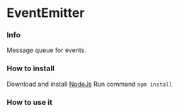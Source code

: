 # EventEmitter

### Info
Message queue for events.

### How to install

Download and install [NodeJs](https://nodejs.org/en/)
Run command `npm install`

### How to use it

